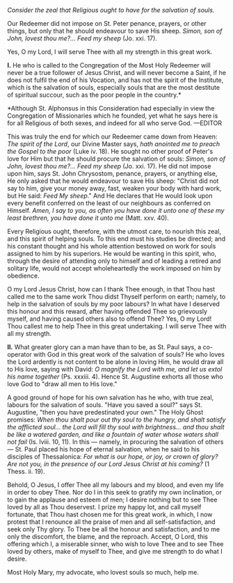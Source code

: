 
*Consider the zeal that Religious ought to have for the salvation of souls.*

Our Redeemer did not impose on St. Peter penance, prayers, or other things, but only that he should endeavour to save His sheep. *Simon, son of John, lovest thou me?... Feed my sheep* (Jo. xxi. 17).

Yes, O my Lord, I will serve Thee with all my strength in this great work.

**I\.** He who is called to the Congregation of the Most Holy Redeemer will never be a true follower of Jesus Christ, and will never become a Saint, if he does not fulfil the end of his Vocation, and has not the spirit of the Institute, which is the salvation of souls, especially souls that are the most destitute of spiritual succour, such as the poor people in the country.\*

\*Although St. Alphonsus in this Consideration had especially in view the Congregation of Missionaries which he founded, yet what he says here is for all Religious of both sexes, and indeed for all who serve God. —EDITOR

This was truly the end for which our Redeemer came down from Heaven: *The spirit of the Lord*, our Divine Master says, *hath anointed me to preach the Gospel to the poor* (Luke iv. 18). He sought no other proof of Peter\'s love for Him but that he should procure the salvation of souls: *Simon, son of John, lovest thou me?... Feed my sheep* (Jo. xxi. 17). He did not impose upon him, says St. John Chrysostom, penance, prayers, or anything else, He only asked that he would endeavour to save His sheep: \"Christ did not say to him, give your money away, fast, weaken your body with hard work, but He said: *Feed My sheep*.\" And He declares that He would look upon every benefit conferred on the least of our neighbours as conferred on Himself. *Amen, I say to you, as often you have done it unto one of these my least brethren, you have done it unto me* (Matt. xxv. 40).

Every Religious ought, therefore, with the utmost care, to nourish this zeal, and this spirit of helping souls. To this end must his studies be directed; and his constant thought and his whole attention bestowed on work for souls assigned to him by his superiors. He would be wanting in this spirit, who, through the desire of attending only to himself and of leading a retired and solitary life, would not accept wholeheartedly the work imposed on him by obedience.

O my Lord Jesus Christ, how can I thank Thee enough, in that Thou hast called me to the same work Thou didst Thyself perform on earth; namely, to help in the salvation of souls by my poor labours? In what have I deserved this honour and this reward, after having offended Thee so grievously myself, and having caused others also to offend Thee? Yes, O my Lord! Thou callest me to help Thee in this great undertaking. I will serve Thee with all my strength.

**II\.** What greater glory can a man have than to be, as St. Paul says, a co-operator with God in this great work of the salvation of souls? He who loves the Lord ardently is not content to be alone in loving Him, he would draw all to His love, saying with David: *O magnify the Lord with me, and let us extol his name together* (Ps. xxxiii. 4). Hence St. Augustine exhorts all those who love God to \"draw all men to His love.\"

A good ground of hope for his own salvation has he who, with true zeal, labours for the salvation of souls. \"Have you saved a soul?\" says St. Augustine, \"then you have predestinated your own.\" The Holy Ghost promises: *When thou shalt pour out thy soul to the hungry, and shalt satisfy the afflicted soul... the Lord will fill thy soul with brightness... and thou shalt be like a watered garden, and like a fountain of water whose waters shall not fail* (Is. lviii. 10, 11). In this — namely, in procuring the salvation of others — St. Paul placed his hope of eternal salvation, when he said to his disciples of Thessalonica: *For what is our hope, or joy, or crown of glory? Are not you, in the presence of our Lord Jesus Christ at his coming?* (1 Thess. ii. 19).

Behold, O Jesus, I offer Thee all my labours and my blood, and even my life in order to obey Thee. Nor do I in this seek to gratify my own inclination, or to gain the applause and esteem of men; I desire nothing but to see Thee loved by all as Thou deservest. I prize my happy lot, and call myself fortunate, that Thou hast chosen me for this great work, in which, I now protest that I renounce all the praise of men and all self-satisfaction, and seek only Thy glory. To Thee be all the honour and satisfaction, and to me only the discomfort, the blame, and the reproach. Accept, O Lord, this offering which I, a miserable sinner, who wish to love Thee and to see Thee loved by others, make of myself to Thee, and give me strength to do what I desire.

Most Holy Mary, my advocate, who lovest souls so much, help me.

